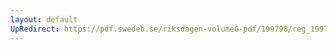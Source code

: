 ```yaml
---
layout: default
UpRedirect: https://pdf.swedeb.se/riksdagen-volumeG-pdf/199798/reg_199798/reg_199798_0173.pdf
---
```

